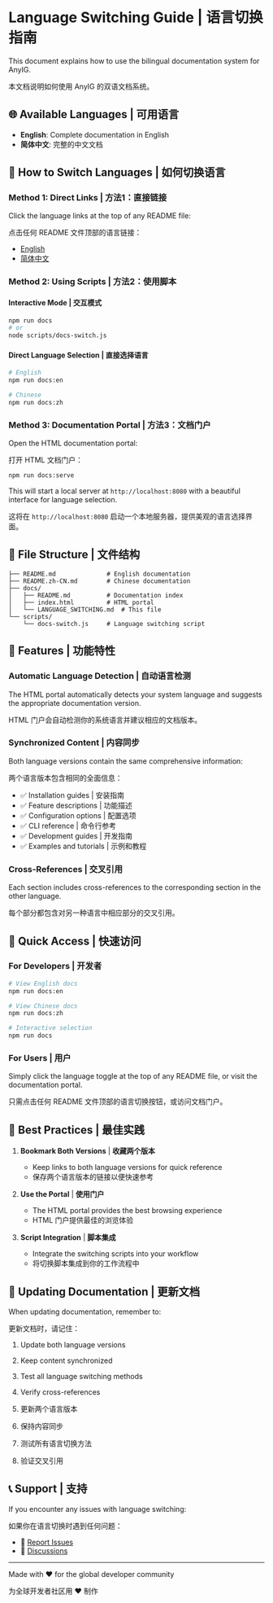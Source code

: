 # Language Switching Guide | 语言切换指南

This document explains how to use the bilingual documentation system for AnyIG.

本文档说明如何使用 AnyIG 的双语文档系统。

## 🌐 Available Languages | 可用语言

- **English**: Complete documentation in English
- **简体中文**: 完整的中文文档

## 📖 How to Switch Languages | 如何切换语言

### Method 1: Direct Links | 方法1：直接链接

Click the language links at the top of any README file:

点击任何 README 文件顶部的语言链接：

- [English](../README.md)
- [简体中文](../README.zh-CN.md)

### Method 2: Using Scripts | 方法2：使用脚本

#### Interactive Mode | 交互模式
```bash
npm run docs
# or
node scripts/docs-switch.js
```

#### Direct Language Selection | 直接选择语言
```bash
# English
npm run docs:en

# Chinese
npm run docs:zh
```

### Method 3: Documentation Portal | 方法3：文档门户

Open the HTML documentation portal:

打开 HTML 文档门户：

```bash
npm run docs:serve
```

This will start a local server at `http://localhost:8080` with a beautiful interface for language selection.

这将在 `http://localhost:8080` 启动一个本地服务器，提供美观的语言选择界面。

## 📁 File Structure | 文件结构

```
├── README.md              # English documentation
├── README.zh-CN.md        # Chinese documentation
├── docs/
│   ├── README.md          # Documentation index
│   ├── index.html         # HTML portal
│   └── LANGUAGE_SWITCHING.md  # This file
└── scripts/
    └── docs-switch.js     # Language switching script
```

## 🔧 Features | 功能特性

### Automatic Language Detection | 自动语言检测

The HTML portal automatically detects your system language and suggests the appropriate documentation version.

HTML 门户会自动检测你的系统语言并建议相应的文档版本。

### Synchronized Content | 内容同步

Both language versions contain the same comprehensive information:

两个语言版本包含相同的全面信息：

- ✅ Installation guides | 安装指南
- ✅ Feature descriptions | 功能描述
- ✅ Configuration options | 配置选项
- ✅ CLI reference | 命令行参考
- ✅ Development guides | 开发指南
- ✅ Examples and tutorials | 示例和教程

### Cross-References | 交叉引用

Each section includes cross-references to the corresponding section in the other language.

每个部分都包含对另一种语言中相应部分的交叉引用。

## 🚀 Quick Access | 快速访问

### For Developers | 开发者

```bash
# View English docs
npm run docs:en

# View Chinese docs  
npm run docs:zh

# Interactive selection
npm run docs
```

### For Users | 用户

Simply click the language toggle at the top of any README file, or visit the documentation portal.

只需点击任何 README 文件顶部的语言切换按钮，或访问文档门户。

## 🎯 Best Practices | 最佳实践

1. **Bookmark Both Versions** | **收藏两个版本**
   - Keep links to both language versions for quick reference
   - 保存两个语言版本的链接以便快速参考

2. **Use the Portal** | **使用门户**
   - The HTML portal provides the best browsing experience
   - HTML 门户提供最佳的浏览体验

3. **Script Integration** | **脚本集成**
   - Integrate the switching scripts into your workflow
   - 将切换脚本集成到你的工作流程中

## 🔄 Updating Documentation | 更新文档

When updating documentation, remember to:

更新文档时，请记住：

1. Update both language versions
2. Keep content synchronized
3. Test all language switching methods
4. Verify cross-references

1. 更新两个语言版本
2. 保持内容同步
3. 测试所有语言切换方法
4. 验证交叉引用

## 📞 Support | 支持

If you encounter any issues with language switching:

如果你在语言切换时遇到任何问题：

- 🐛 [Report Issues](https://github.com/zhangyu-521/ig/issues)
- 💬 [Discussions](https://github.com/zhangyu-521/ig/discussions)

---

Made with ❤️ for the global developer community

为全球开发者社区用 ❤️ 制作
